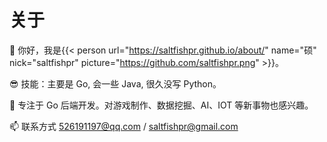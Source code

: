 # 关于


👋 你好，我是{{< person url="https://saltfishpr.github.io/about/" name="硕" nick="saltfishpr" picture="https://github.com/saltfishpr.png" >}}。

😎 技能：主要是 Go, 会一些 Java, 很久没写 Python。

🌱 专注于 Go 后端开发。对游戏制作、数据挖掘、AI、IOT 等新事物也感兴趣。

📫 联系方式 526191197@qq.com / saltfishpr@gmail.com

